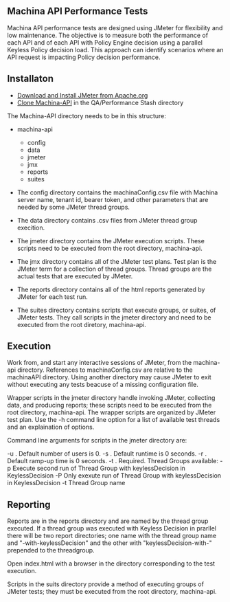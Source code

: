 ## Machina API Performance Tests
Machina API performance tests are designed using JMeter for flexibility and low maintenance. The objective is to measure both the performance of each API and of each API with Policy Engine decision using a parallel Keyless Policy decision load. This approach can identify scenarios where an API request is impacting Policy decision performance.
## Installaton

 - [Download and Install JMeter from Apache.org](https://jmeter.apache.org/download_jmeter)
 - [Clone Machina-API](https://stash.in.ionicsecurity.com/scm/qa/performance.git) in the QA/Performance Stash directory

The Machina-API directory needs to be in this structure:

+ machina-api
	+ config
	+ data
	+ jmeter
	+ jmx
	+ reports
	+ suites

+ The config directory contains the machinaConfig.csv file with Machina server name, tenant id, bearer token, and other parameters that are needed by some JMeter thread groups.
+ The data directory contains .csv files from JMeter thread group execition.
+ The jmeter directory contains the JMeter execution scripts. These scripts need to be executed from the root directory, machina-api.
+ The jmx directory contains all of the JMeter test plans. Test plan is the JMeter term for a collection of thread groups. Thread groups are the actual tests that are executed by JMeter.
+ The reports directory contains all of the html reports generated by JMeter for each test run.
+ The suites directory contains scripts that execute groups, or suites, of JMeter tests. They call scripts in the jmeter directory and need to be executed from the root diretory, machina-api.
## Execution
Work from, and start any interactive sessions of JMeter, from the machina-api directory. References to machinaConfig.csv are relative to the machinaAPI directory. Using another directory may cause JMeter to exit without executing any tests beacuse of a missing configuration file.

Wrapper scripts in the jmeter directory handle invoking JMeter, collecting data, and producing reports; these scripts need to be executed from the root directory, machina-api. The wrapper scripts are organized by JMeter test plan. Use the -h command line option for a list of available test threads and an explaination of options.

Command line arguments for scripts in the jmeter directory are:

-u <number of users>. Default number of users is 0.
-s <runtime in seconds>. Default runtime is 0 seconds.
-r <ramp-up time in seconds>. Default ramp-up time is 0 seconds.
-t <thread group name>. Required. Thread Groups available:
-p Execute second run of Thread Group with keylessDecision in KeylessDecision
-P Only exexute run of Thread Group with keylessDecision in KeylessDecision
-t Thread Group name

## Reporting
Reports are in the reports directory and are named by the thread group executed. If a thread group was executed with Keyless Decision in prarllel there will be two report directories; one name with the thread group name and "-with-keylessDecision" and the other with "keylessDecision-with-" prepended to the threadgroup.

Open index.html with a browser in the directory corresponding to the test execution.

Scripts in the suits directory provide a method of executing groups of JMeter tests; they must be executed from the root directory, machina-api.

